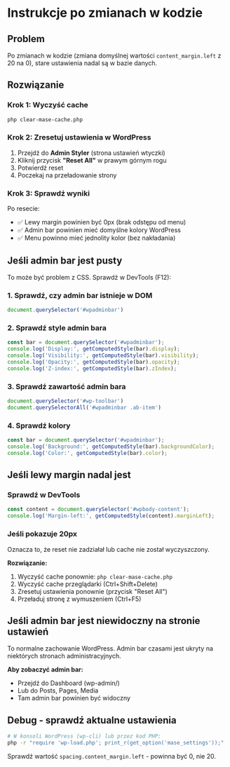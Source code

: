 # Instrukcje po zmianach w kodzie

## Problem
Po zmianach w kodzie (zmiana domyślnej wartości `content_margin.left` z 20 na 0), stare ustawienia nadal są w bazie danych.

## Rozwiązanie

### Krok 1: Wyczyść cache
```bash
php clear-mase-cache.php
```

### Krok 2: Zresetuj ustawienia w WordPress
1. Przejdź do **Admin Styler** (strona ustawień wtyczki)
2. Kliknij przycisk **"Reset All"** w prawym górnym rogu
3. Potwierdź reset
4. Poczekaj na przeładowanie strony

### Krok 3: Sprawdź wyniki
Po resecie:
- ✅ Lewy margin powinien być 0px (brak odstępu od menu)
- ✅ Admin bar powinien mieć domyślne kolory WordPress
- ✅ Menu powinno mieć jednolity kolor (bez nakładania)

## Jeśli admin bar jest pusty

To może być problem z CSS. Sprawdź w DevTools (F12):

### 1. Sprawdź, czy admin bar istnieje w DOM
```javascript
document.querySelector('#wpadminbar')
```

### 2. Sprawdź style admin bara
```javascript
const bar = document.querySelector('#wpadminbar');
console.log('Display:', getComputedStyle(bar).display);
console.log('Visibility:', getComputedStyle(bar).visibility);
console.log('Opacity:', getComputedStyle(bar).opacity);
console.log('Z-index:', getComputedStyle(bar).zIndex);
```

### 3. Sprawdź zawartość admin bara
```javascript
document.querySelector('#wp-toolbar')
document.querySelectorAll('#wpadminbar .ab-item')
```

### 4. Sprawdź kolory
```javascript
const bar = document.querySelector('#wpadminbar');
console.log('Background:', getComputedStyle(bar).backgroundColor);
console.log('Color:', getComputedStyle(bar).color);
```

## Jeśli lewy margin nadal jest

### Sprawdź w DevTools
```javascript
const content = document.querySelector('#wpbody-content');
console.log('Margin-left:', getComputedStyle(content).marginLeft);
```

### Jeśli pokazuje 20px
Oznacza to, że reset nie zadziałał lub cache nie został wyczyszczony.

**Rozwiązanie:**
1. Wyczyść cache ponownie: `php clear-mase-cache.php`
2. Wyczyść cache przeglądarki (Ctrl+Shift+Delete)
3. Zresetuj ustawienia ponownie (przycisk "Reset All")
4. Przeładuj stronę z wymuszeniem (Ctrl+F5)

## Jeśli admin bar jest niewidoczny na stronie ustawień

To normalne zachowanie WordPress. Admin bar czasami jest ukryty na niektórych stronach administracyjnych.

**Aby zobaczyć admin bar:**
- Przejdź do Dashboard (wp-admin/)
- Lub do Posts, Pages, Media
- Tam admin bar powinien być widoczny

## Debug - sprawdź aktualne ustawienia

```bash
# W konsoli WordPress (wp-cli) lub przez kod PHP:
php -r "require 'wp-load.php'; print_r(get_option('mase_settings'));"
```

Sprawdź wartość `spacing.content_margin.left` - powinna być 0, nie 20.
